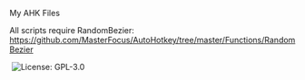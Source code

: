 
My AHK Files

All scripts require RandomBezier:
https://github.com/MasterFocus/AutoHotkey/tree/master/Functions/RandomBezier

<img src="https://img.shields.io/github/last-commit/GlitchedSouls/AHK" alt=""> <img src="https://img.shields.io/github/license/GlitchedSouls/AHK" alt="License: GPL-3.0"> 

